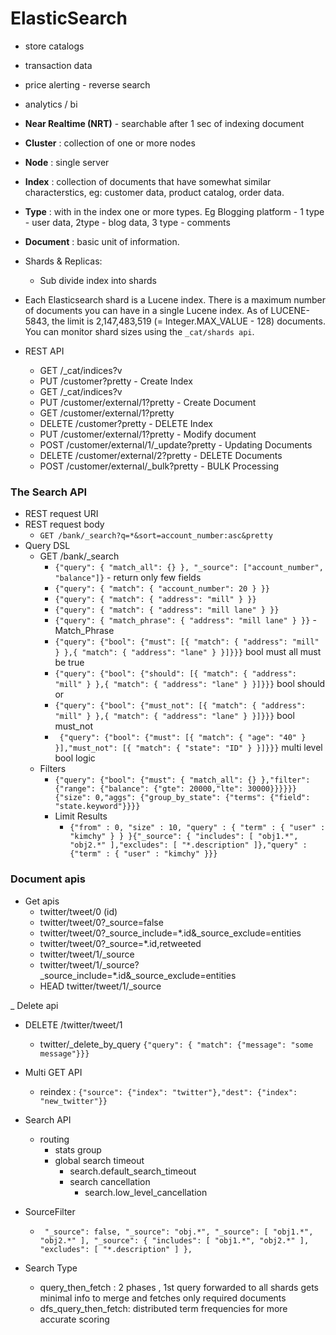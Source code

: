 # ElasticSearch
- store catalogs
- transaction data
- price alerting - reverse search
- analytics / bi

-  **Near Realtime (NRT)** - searchable after 1 sec of indexing document
- **Cluster** : collection of one or more nodes
- **Node** : single server
- **Index** : collection of documents that have somewhat similar characterstics, eg: customer data, product catalog, order data.
- **Type** : with in the index one or more types. Eg Blogging platform - 1 type - user data, 2type - blog data, 3 type - comments
- **Document** : basic unit of information.

- Shards & Replicas:
  - Sub divide index into shards

- Each Elasticsearch shard is a Lucene index. There is a maximum number of documents you can have in a single Lucene index. As of LUCENE-5843, the limit is 2,147,483,519 (= Integer.MAX_VALUE - 128) documents. You can monitor shard sizes using the `_cat/shards api`.

- REST API
  - GET /_cat/indices?v
  - PUT /customer?pretty                - Create Index
  - GET /_cat/indices?v
  - PUT /customer/external/1?pretty     - Create Document
  - GET /customer/external/1?pretty
  - DELETE /customer?pretty             - DELETE Index
  - PUT /customer/external/1?pretty     - Modify document
  - POST /customer/external/1/_update?pretty - Updating Documents
  - DELETE /customer/external/2?pretty       - DELETE Documents
  - POST /customer/external/_bulk?pretty     - BULK Processing
 
### The Search API
- REST request URI
- REST request body
  - `GET /bank/_search?q=*&sort=account_number:asc&pretty`
- Query DSL
  - GET /bank/_search
    - `{"query": { "match_all": {} }, "_source": ["account_number", "balance"]}`         - return only few fields
    - `{"query": { "match": { "account_number": 20 } }}`
    - `{"query": { "match": { "address": "mill" } }}`
    - `{"query": { "match": { "address": "mill lane" } }}`
    - `{"query": { "match_phrase": { "address": "mill lane" } }}`       - Match_Phrase
    - `{"query": {"bool": {"must": [{ "match": { "address": "mill" } },{ "match": { "address": "lane" } }]}}}`   bool must all must be true
    - `{"query": {"bool": {"should": [{ "match": { "address": "mill" } },{ "match": { "address": "lane" } }]}}}`  bool should  or
    - `{"query": {"bool": {"must_not": [{ "match": { "address": "mill" } },{ "match": { "address": "lane" } }]}}}` bool must_not
    - ` {"query": {"bool": {"must": [{ "match": { "age": "40" } }],"must_not": [{ "match": { "state": "ID" } }]}}}` multi level bool logic
  - Filters
    - `{"query": {"bool": {"must": { "match_all": {} },"filter": {"range": {"balance": {"gte": 20000,"lte": 30000}}}}}}
		{"size": 0,"aggs": {"group_by_state": {"terms": {"field": "state.keyword"}}}}`
    - Limit Results
      - `{"from" : 0, "size" : 10, "query" : { "term" : { "user" : "kimchy" } } }{"_source": { "includes": [ "obj1.*", "obj2.*" ],"excludes": [ "*.description" ]},"query" : {"term" : { "user" : "kimchy" }}}`

### Document apis
- Get apis
  - twitter/tweet/0 (id)
  - twitter/tweet/0?_source=false
  - twitter/tweet/0?_source_include=*.id&_source_exclude=entities
  - twitter/tweet/0?_source=*.id,retweeted
  - twitter/tweet/1/_source
  - twitter/tweet/1/_source?_source_include=*.id&_source_exclude=entities
  - HEAD twitter/tweet/1/_source
  
_ Delete api
  - DELETE /twitter/tweet/1
    - twitter/_delete_by_query `{"query": { "match": {"message": "some message"}}}`
- Multi GET API
  - reindex : `{"source": {"index": "twitter"},"dest": {"index": "new_twitter"}}`
- Search API
  - routing
    - stats group
    - global search timeout
      - search.default_search_timeout
      - search cancellation
        - search.low_level_cancellation
- SourceFilter
  - `
      "_source": false,
			"_source": "obj.*",
			"_source": [ "obj1.*", "obj2.*" ],
			"_source": {
        "includes": [ "obj1.*", "obj2.*" ],
        "excludes": [ "*.description" ]
      },`

- Search Type
  - query_then_fetch : 2 phases , 1st query forwarded to all shards gets minimal info to merge and fetches only required documents
  - dfs_query_then_fetch: distributed term frequencies for more accurate scoring
